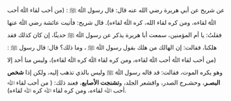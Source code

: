 عن شريح عن أبي هريرة رضي الله عنه  قال: قال رسول ﷲ ﷺ : (من أحب لقاء ﷲ أحب ﷲ لقاءه، ومن كره لقاء الله، كره ﷲ لقاءه). قال شريح: فأتيت عائشة رضي ﷲ عنها فقلتُ: يا أم المؤمنين، سمعت أبا هريرة يذكر عن رسول ﷲ ﷺ حديثًا، إن كان كذلك فقد هلكنا، فقالت: إن الهالك من هلك بقول رسول ﷲ ﷺ ، وما ذلك؟ قال: قال رسول ﷺ : (من أحب لقاء ﷲ أحب ﷲ لقاءه، ومن كره لقاء ﷲ كره ﷲ لقاءه)، وليس منا أحد إلا وهو يكره الموت، فقالت: قد قاله رسول ﷲ ﷺ وليس بالذي تذهب إليه، ولكن إذا **شخص البصـر**، وحشـرج الصدر، واقشعر الجلد، و**تشنجت الأصابع**، فعند ذلك: ( من أحب لقاء ﷲ أحب ﷲ لقاءه، ومن كره لقاء ﷲ كره ﷲ لقاءه).